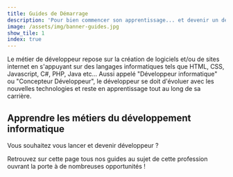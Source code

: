 ```yaml
---
title: Guides de Démarrage
description: 'Pour bien commencer son apprentissage... et devenir un développeur, un vrai !'
image: /assets/img/banner-guides.jpg
show_tile: 1
index: true
---
```


Le métier de développeur repose sur la création de logiciels et/ou de sites internet en s'appuyant sur des langages informatiques tels que HTML, CSS, Javascript, C#, PHP, Java etc... Aussi appelé "Développeur informatique" ou "Concepteur Développeur", le développeur se doit d'évoluer avec les nouvelles technologies et reste en apprentissage tout au long de sa carrière.

## Apprendre les métiers du développement informatique

Vous souhaitez vous lancer et devenir développeur ? 

Retrouvez sur cette page tous nos guides au sujet de cette profession ouvrant la porte à de nombreuses opportunités !
